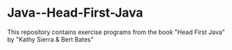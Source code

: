 # Java--Head-First-Java
This repository contains exercise programs from the book "Head First Java" by "Kathy Sierra &amp; Bert Bates"
